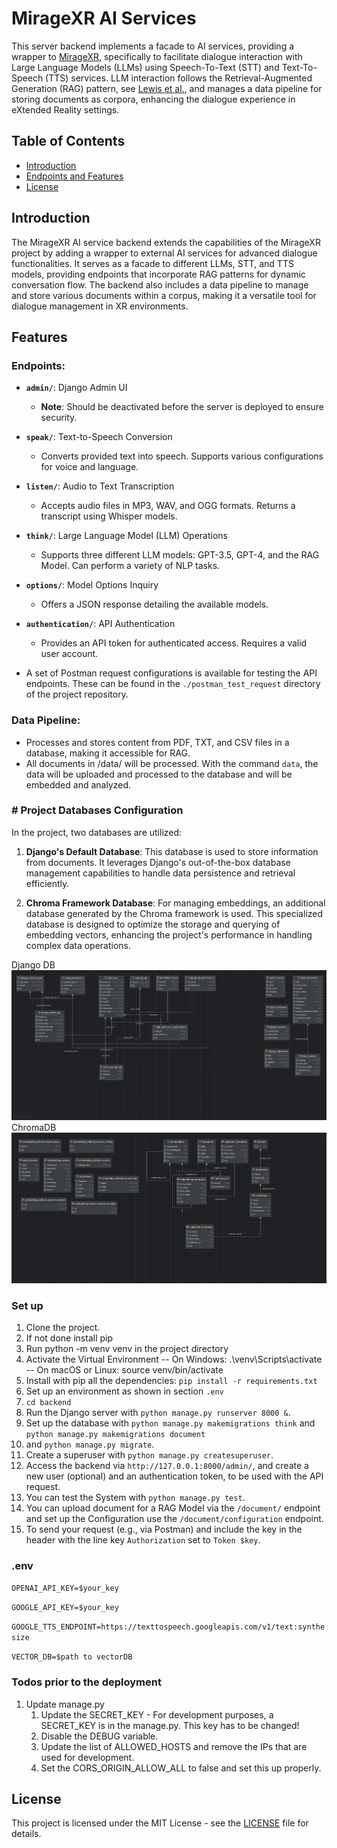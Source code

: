 # MirageXR AI Services

This server backend implements a facade to AI services, providing a wrapper to [MirageXR](https://github.com/WEKIT-ECS/MIRAGE-XR), 
specifically to facilitate dialogue interaction with Large Language Models (LLMs) using Speech-To-Text (STT) and Text-To-Speech 
(TTS) services. LLM interaction follows the Retrieval-Augmented Generation (RAG) pattern, see [Lewis et al.](https://arxiv.org/abs/2005.11401),
and manages a data pipeline for storing documents as corpora, enhancing the dialogue experience in eXtended Reality settings.

## Table of Contents

- [Introduction](#introduction)
- [Endpoints and Features](#features)
- [License](#license)

## Introduction

The MirageXR AI service backend extends the capabilities of the MirageXR project by adding a wrapper to external AI services 
for advanced dialogue functionalities. It serves as a facade to different LLMs, STT, and TTS models, providing endpoints 
that incorporate RAG patterns for dynamic conversation flow. The backend also includes a data pipeline to manage and store 
various documents within a corpus, making it a versatile tool for dialogue management in XR environments.

## Features

### Endpoints:

- **`admin/`**: Django Admin UI
  - **Note**: Should be deactivated before the server is deployed to ensure security.
- **`speak/`**: Text-to-Speech Conversion
  - Converts provided text into speech. Supports various configurations for voice and language.
- **`listen/`**: Audio to Text Transcription
  - Accepts audio files in MP3, WAV, and OGG formats. Returns a transcript using Whisper models.
- **`think/`**: Large Language Model (LLM) Operations
  - Supports three different LLM models: GPT-3.5, GPT-4, and the RAG Model. Can perform a variety of NLP tasks.
- **`options/`**: Model Options Inquiry
  - Offers a JSON response detailing the available models.
- **`authentication/`**: API Authentication
  - Provides an API token for authenticated access. Requires a valid user account.

- A set of Postman request configurations is available for testing the API endpoints. These can be found in the `./postman_test_request` directory of the project repository.


### Data Pipeline:

- Processes and stores content from PDF, TXT, and CSV files in a database, making it accessible for RAG. 
- All documents in /data/ will be processed. With the command `data`, the data will be uploaded  and processed to the database and will be embedded and analyzed.

### # Project Databases Configuration

In the project, two databases are utilized:

1. **Django's Default Database**: This database is used to store information from documents. It leverages Django's out-of-the-box database management capabilities to handle data persistence and retrieval efficiently.

2. **Chroma Framework Database**: For managing embeddings, an additional database generated by the Chroma framework is used. This specialized database is designed to optimize the storage and querying of embedding vectors, enhancing the project's performance in handling complex data operations.



Django DB 
![DjangoDB.png](readMe/DjangoDB.png)
ChromaDB
![chromaDB.png](readMe/chromaDB.png)

### Set up
1. Clone the project.
2. If not done install pip
3. Run python -m venv venv in the project directory
4. Activate the Virtual Environment -- On Windows: .\venv\Scripts\activate -- On macOS or Linux: source venv/bin/activate
5. Install with pip all the dependencies: `pip install -r requirements.txt`
6. Set up an environment as shown in section `.env`
7. `cd backend`
8. Run the Django server with `python manage.py runserver 8000 &`.
9. Set up the database with `python manage.py makemigrations think` and `python manage.py makemigrations document`
10. and `python manage.py migrate`.
11. Create a superuser with `python manage.py createsuperuser`.
12. Access the backend via `http://127.0.0.1:8000/admin/`, and create a new user (optional) and an authentication token, to be used with the API request.
13. You can test the System with `python manage.py test`. 
14. You can upload document for a RAG Model via the `/document/` endpoint and set up the Configuration use the `/document/configuration` endpoint.
15. To send your request (e.g., via Postman) and include the key in the header with the line key `Authorization` set to `Token $key`.

### .env

`OPENAI_API_KEY=$your_key`

`GOOGLE_API_KEY=$your_key`

`GOOGLE_TTS_ENDPOINT=https://texttospeech.googleapis.com/v1/text:synthesize`

`VECTOR_DB=$path to vectorDB`

### Todos prior to the deployment
1. Update manage.py
   1. Update the SECRET_KEY - For development purposes, a SECRET_KEY is in the manage.py. This key has to be changed!
   2. Disable the DEBUG variable.
   3. Update the list of ALLOWED_HOSTS and remove the IPs that are used for development.
   4. Set the CORS_ORIGIN_ALLOW_ALL to false and set this up properly.

## License

This project is licensed under the MIT License - see the [LICENSE](readMe/License.md) file for details.
